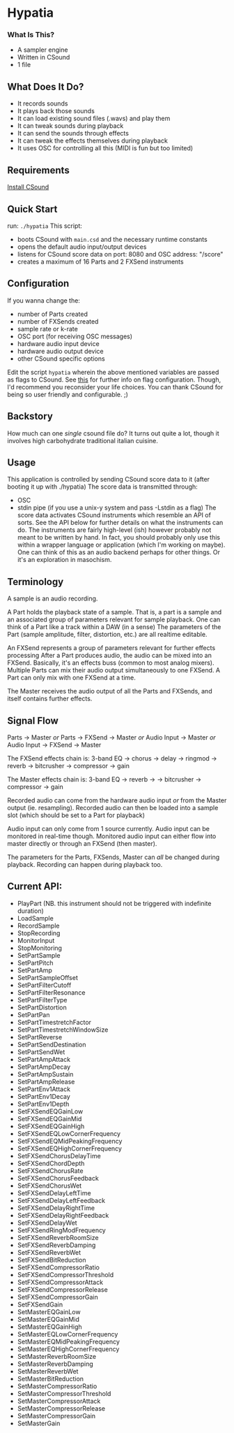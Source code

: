 # Hypatia

### What Is This?
- A sampler engine
- Written in CSound
- 1 file

## What Does It Do?
- It records sounds
- It plays back those sounds
- It can load existing sound files (.wavs) and play them
- It can tweak sounds during playback
- It can send the sounds through effects
- It can tweak the effects themselves during playback
- It uses OSC for controlling all this (MIDI is fun but too limited)

## Requirements
[Install CSound](http://csound.com/download.html)

## Quick Start
run: ` ./hypatia `
This script:
* boots CSound with `main.csd` and the necessary runtime constants
* opens the default audio input/output devices
* listens for CSound score data on port: 8080 and OSC address: "/score"
* creates a maximum of 16 Parts and 2 FXSend instruments

## Configuration
If you wanna change the:
* number of Parts created
* number of FXSends created
* sample rate or k-rate
* OSC port (for receiving OSC messages)
* hardware audio input device
* hardware audio output device
* other CSound specific options

Edit the script `hypatia` wherein the above mentioned variables are passed as flags to CSound.
See [this](http://www.csounds.com/manual/html/CommandFlags.html) for further info on flag configuration.
Though, I'd recommend you reconsider your life choices.
You can thank CSound for being so user friendly and configurable. ;)

## Backstory
How much can one *single* csound file do?
It turns out quite a lot, though it involves high carbohydrate traditional italian cuisine.

## Usage
This application is controlled by sending CSound score data to it (after booting it up with ./hypatia)
The score data is transmitted through:
* OSC
* stdin pipe (if you use a unix-y system and pass -Lstdin as a flag)
The score data activates CSound instruments which resemble an API of sorts.
See the API below for further details on what the instruments can do.
The instruments are fairly high-level (ish) however probably not meant to be written by hand.
In fact, you should probably only use this within a wrapper language or application (which I'm working on maybe).
One can think of this as an audio backend perhaps for other things.
Or it's an exploration in masochism.

## Terminology
A sample is an audio recording.

A Part holds the playback state of a sample.
That is, a part is a sample and an associated group of parameters relevant for sample playback.
One can think of a Part like a track within a DAW (in a sense)
The parameters of the Part (sample amplitude, filter, distortion, etc.) are all realtime editable.

An FXSend represents a group of parameters relevant for further effects processing
After a Part produces audio, the audio can be mixed into an FXSend.
Basically, it's an effects buss (common to most analog mixers).
Multiple Parts can mix their audio output simultaneously to one FXSend.
A Part can only mix with one FXSend at a time.

The Master receives the audio output of all the Parts and FXSends, and itself contains further effects.

## Signal Flow
Parts -> Master
*or*
Parts -> FXSend -> Master
*or*
Audio Input -> Master
*or*
Audio Input -> FXSend -> Master

The FXSend effects chain is:
    3-band EQ -> chorus -> delay -> ringmod -> reverb -> bitcrusher -> compressor -> gain

The Master effects chain is:
    3-band EQ -> reverb -> -> bitcrusher -> compressor -> gain

Recorded audio can come from the hardware audio input *or* from the Master output (ie. resampling).
Recorded audio can then be loaded into a sample slot (which should be set to a Part for playback)

Audio input can only come from 1 source currently.
Audio input can be monitored in real-time though.
Monitored audio input can either flow into master directly or through an FXSend (then master).

The parameters for the Parts, FXSends, Master can *all* be changed during playback.
Recording can happen during playback too.

## Current API:
- PlayPart     (NB. this instrument should not be triggered with indefinite duration)
- LoadSample
- RecordSample
- StopRecording
- MonitorInput
- StopMonitoring
- SetPartSample
- SetPartPitch
- SetPartAmp
- SetPartSampleOffset
- SetPartFilterCutoff
- SetPartFilterResonance
- SetPartFilterType
- SetPartDistortion
- SetPartPan
- SetPartTimestretchFactor
- SetPartTimestretchWindowSize
- SetPartReverse
- SetPartSendDestination
- SetPartSendWet
- SetPartAmpAttack
- SetPartAmpDecay
- SetPartAmpSustain
- SetPartAmpRelease
- SetPartEnv1Attack
- SetPartEnv1Decay
- SetPartEnv1Depth
- SetFXSendEQGainLow
- SetFXSendEQGainMid
- SetFXSendEQGainHigh
- SetFXSendEQLowCornerFrequency
- SetFXSendEQMidPeakingFrequency
- SetFXSendEQHighCornerFrequency
- SetFXSendChorusDelayTime
- SetFXSendChordDepth
- SetFXSendChorusRate
- SetFXSendChorusFeedback
- SetFXSendChorusWet
- SetFXSendDelayLeftTime
- SetFXSendDelayLeftFeedback
- SetFXSendDelayRightTime
- SetFXSendDelayRightFeedback
- SetFXSendDelayWet
- SetFXSendRingModFrequency
- SetFXSendReverbRoomSize
- SetFXSendReverbDamping
- SetFXSendReverbWet
- SetFXSendBitReduction
- SetFXSendCompressorRatio
- SetFXSendCompressorThreshold
- SetFXSendCompressorAttack
- SetFXSendCompressorRelease
- SetFXSendCompressorGain
- SetFXSendGain
- SetMasterEQGainLow
- SetMasterEQGainMid
- SetMasterEQGainHigh
- SetMasterEQLowCornerFrequency
- SetMasterEQMidPeakingFrequency
- SetMasterEQHighCornerFrequency
- SetMasterReverbRoomSize
- SetMasterReverbDamping
- SetMasterReverbWet
- SetMasterBitReduction
- SetMasterCompressorRatio
- SetMasterCompressorThreshold
- SetMasterCompressorAttack
- SetMasterCompressorRelease
- SetMasterCompressorGain
- SetMasterGain
